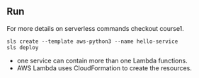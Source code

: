 ## Run

For more details on serverless commands checkout course1.
```
sls create --template aws-python3 --name hello-service
sls deploy
```

- one service can contain more than one Lambda functions.
- AWS Lambda uses CloudFormation to create the resources.
